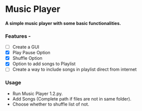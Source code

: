 # Music Player
#### A simple music player with some basic functionalities.

### Features -

- [ ] Create a GUI 
- [x] Play Pause Option
- [x] Shuffle Option
- [x] Option to add songs to Playlist 
- [ ] Create a way to include songs in playlist direct from internet

### Usage 
- Run Music Player 1.2.py.
- Add Songs (Complete path if files are not in same folder).
- Choose whether to shuffle list of not.

